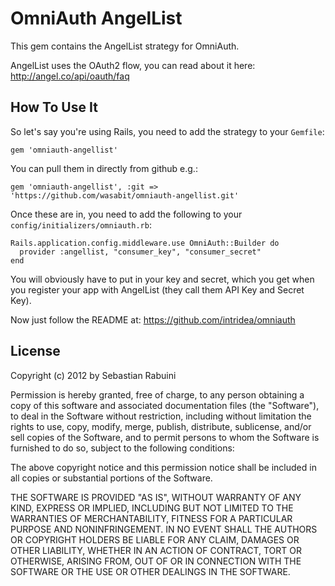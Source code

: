 # OmniAuth AngelList

This gem contains the AngelList strategy for OmniAuth.

AngelList uses the OAuth2 flow, you can read about it here: http://angel.co/api/oauth/faq

## How To Use It

So let's say you're using Rails, you need to add the strategy to your `Gemfile`:

    gem 'omniauth-angellist'

You can pull them in directly from github e.g.:

    gem 'omniauth-angellist', :git => 'https://github.com/wasabit/omniauth-angellist.git'

Once these are in, you need to add the following to your `config/initializers/omniauth.rb`:

    Rails.application.config.middleware.use OmniAuth::Builder do
      provider :angellist, "consumer_key", "consumer_secret" 
    end

You will obviously have to put in your key and secret, which you get when you register your app with AngelList (they call them API Key and Secret Key). 

Now just follow the README at: https://github.com/intridea/omniauth

## License

Copyright (c) 2012 by Sebastian Rabuini

Permission is hereby granted, free of charge, to any person obtaining a copy of this software and associated documentation files (the "Software"), to deal in the Software without restriction, including without limitation the rights to use, copy, modify, merge, publish, distribute, sublicense, and/or sell copies of the Software, and to permit persons to whom the Software is furnished to do so, subject to the following conditions:

The above copyright notice and this permission notice shall be included in all copies or substantial portions of the Software.

THE SOFTWARE IS PROVIDED "AS IS", WITHOUT WARRANTY OF ANY KIND, EXPRESS OR IMPLIED, INCLUDING BUT NOT LIMITED TO THE WARRANTIES OF MERCHANTABILITY, FITNESS FOR A PARTICULAR PURPOSE AND NONINFRINGEMENT. IN NO EVENT SHALL THE AUTHORS OR COPYRIGHT HOLDERS BE LIABLE FOR ANY CLAIM, DAMAGES OR OTHER LIABILITY, WHETHER IN AN ACTION OF CONTRACT, TORT OR OTHERWISE, ARISING FROM, OUT OF OR IN CONNECTION WITH THE SOFTWARE OR THE USE OR OTHER DEALINGS IN THE SOFTWARE.